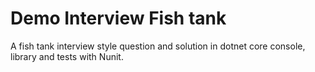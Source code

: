 # Demo Interview Fish tank
 
A fish tank interview style question and solution in dotnet core console, library and tests with Nunit.
